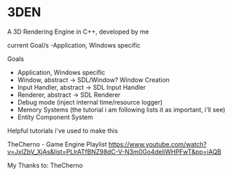 # 3DEN
A 3D Rendering Engine in C++, developed by me

current Goal/s
-Application, Windows specific

Goals
- Application, Windows specific
- Window, abstract -> SDL/Window? Window Creation
- Input Handler, abstract -> SDL Input Handler
- Renderer, abstract -> SDL Renderer
- Debug mode (inject internal time/resource logger)
- Memory Systems (the tutorial i am following lists it as important, i'll see)
- Entity Component System




Helpful tutorials i've used to make this

TheCherno - Game Engine Playlist https://www.youtube.com/watch?v=JxIZbV_XjAs&list=PLlrATfBNZ98dC-V-N3m0Go4deliWHPFwT&pp=iAQB

My Thanks to:
TheCherno
